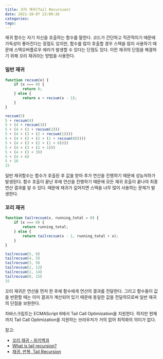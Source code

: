 ```yaml
---
title: 꼬리 재귀(Tail Recursion)
date: 2021-10-07 23:09:26
categories: 
tags:
---
```


재귀 함수는 자기 자신을 호출하는 함수를 말한다. 코드가 간단하고 직관적이기 때문에 가독성이 좋아진다는 장점도 있지만, 함수를 많이 호출할 경우 스택을 많이 사용하기 때문에 스택오버플로우 에러가 발생할 수 있다는 단점도 있다.
이런 재귀의 단점을 해결하기 위해 꼬리 재귀라는 방법을 사용한다.

### 일반 재귀

```jsx
function recsum(x) {
    if (x === 0) {
        return 0;
    } else {
        return x + recsum(x - 1);
    }
}
```

```jsx
recsum(5)
5 + recsum(4)
5 + (4 + recsum(3))
5 + (4 + (3 + recsum(2)))
5 + (4 + (3 + (2 + recsum(1))))
5 + (4 + (3 + (2 + (1 + recsum(0)))))
5 + (4 + (3 + (2 + (1 + 0))))
5 + (4 + (3 + (2 + 1)))
5 + (4 + (3 + 3))
5 + (4 + 6)
5 + 10
15
```

일반 재귀함수는 함수가 호출된 후 값을 받아 추가 연산을 진행하기 때문에 성능저하가 발생된다. 함수 호출이 끝난 후에 연산을 진행하기 때문에 모든 재귀 호출이 끝나야 최종 연산 결과를 알 수 있다. 때문에 재귀가 깊어지면 스택을 너무 많이 사용하는 문제가 발생한다.

### 꼬리 재귀
```jsx
function tailrecsum(x, running_total = 0) {
    if (x === 0) {
        return running_total;
    } else {
        return tailrecsum(x - 1, running_total + x);
    }
}
```

```jsx
tailrecsum(5, 0)
tailrecsum(4, 5)
tailrecsum(3, 9)
tailrecsum(2, 12)
tailrecsum(1, 14)
tailrecsum(0, 15)
15
```

꼬리 재귀은 연산을 먼저 한 후에 함수에게 연산의 결과를 전달한다. 그리고 함수들이 값을 반환할 때는 이미 결과가 계산되어 있기 때문에 동일한 값을 전달하므로써 일반 재귀의 단점을 보완한다.

자바스크립트는 ECMAScript 6에서 Tail Call Optimization을 지원한다. 하지만 현재까지 Tail Call Optimization을 지원하는 브라우저가 거의 없어 최적화의 의미가 없다.

참고: 

- [꼬리 재귀 - 위키백과](https://ko.wikipedia.org/wiki/%EA%BC%AC%EB%A6%AC_%EC%9E%AC%EA%B7%80)
- [What is tail recursion?](https://stackoverflow.com/questions/33923/what-is-tail-recursion)
- [재귀, 반복, Tail Recursion](https://homoefficio.github.io/2015/07/27/%EC%9E%AC%EA%B7%80-%EB%B0%98%EB%B3%B5-Tail-Recursion/)